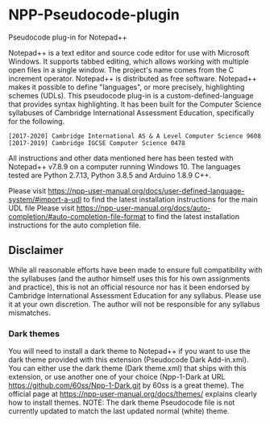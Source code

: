 # NPP-Pseudocode-plugin
Pseudocode plug-in for Notepad++

Notepad++ is a text editor and source code editor for use with Microsoft Windows. It supports tabbed editing, which allows working with multiple open files in a single window. The project's name comes from the C increment operator. Notepad++ is distributed as free software.
Notepad++ makes it possible to define "languages", or more precisely, highlighting schemes (UDLs). This pseudocode plug-in is a custom-defined-language that provides syntax highlighting. It has been built for the Computer Science syllabuses of Cambridge International Assessment Education, specifically for the following.

    [2017-2020] Cambridge International AS & A Level Computer Science 9608
    [2017-2019] Cambridge IGCSE Computer Science 0478

All instructions and other data mentioned here has been tested with Notepad++ v7.8.9 on a computer running Windows 10. The languages tested are Python 2.7.13, Python 3.8.5 and Arduino 1.8.9 C++.

Please visit https://npp-user-manual.org/docs/user-defined-language-system/#import-a-udl to find the latest installation instructions for the main UDL file
Please visit https://npp-user-manual.org/docs/auto-completion/#auto-completion-file-format to find the latest installation instructions for the auto completion file.

## Disclaimer
While all reasonable efforts have been made to ensure full compatibility with the syllabuses (and the author himself uses this for his own assignments and practice), this is not an official resource nor has it been endorsed by Cambridge International Assessment Education for any syllabus. Please use it at your own discretion. The author will not be responsible for any syllabus mismatches.

### Dark themes
You will need to install a dark theme to Notepad++ if you want to use the dark theme provided with this extension (Pseudocode Dark Add-in.xml). You can either use the dark theme (Dark theme.xml) that ships with this extension, or use another one of your choice (Npp-1-Dark at URL https://github.com/60ss/Npp-1-Dark.git by 60ss is a great theme).
The official page at https://npp-user-manual.org/docs/themes/ explains clearly how to install themes.
NOTE: The dark theme Pseudocode file is not currently updated to match the last updated normal (white) theme.